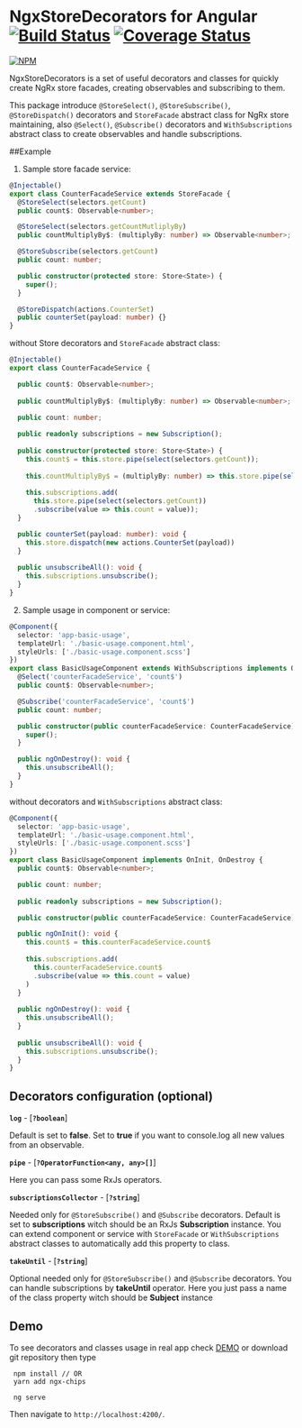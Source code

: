 # NgxStoreDecorators for Angular [![Build Status](https://travis-ci.org/markky21/ngx-store-decorators.svg?branch=master)](https://travis-ci.org/markky21/ngx-store-decorators) [![Coverage Status](https://coveralls.io/repos/github/markky21/ngx-store-decorators/badge.svg?branch=master)](https://coveralls.io/github/markky21/ngx-store-decorators?branch=master)

[![NPM](https://nodei.co/npm/ngx-store-decorators.png?downloads=true&stars=true)](https://nodei.co/npm/ngx-store-decorators/)

NgxStoreDecorators is a set of useful decorators and classes for quickly create NgRx store facades, 
creating observables and subscribing to them. 

This package introduce `@StoreSelect()`, `@StoreSubscribe()`, `@StoreDispatch()` decorators 
and `StoreFacade` abstract class for NgRx store maintaining,
also `@Select()`, `@Subscribe()` decorators and `WithSubscriptions` abstract class 
to create observables and handle subscriptions.

##Example
1. Sample store facade service:
  ```typescript
  @Injectable()
  export class CounterFacadeService extends StoreFacade {
    @StoreSelect(selectors.getCount) 
    public count$: Observable<number>;
  
    @StoreSelect(selectors.getCountMutliplyBy) 
    public countMultiplyBy$: (multiplyBy: number) => Observable<number>;
  
    @StoreSubscribe(selectors.getCount) 
    public count: number;
  
    public constructor(protected store: Store<State>) {
      super();
    }
  
    @StoreDispatch(actions.CounterSet)
    public counterSet(payload: number) {}
  }
  ```
  without Store decorators and `StoreFacade` abstract class:
  
  ```typescript
  @Injectable()
  export class CounterFacadeService {
  
    public count$: Observable<number>;
    
    public countMultiplyBy$: (multiplyBy: number) => Observable<number>;
    
    public count: number;
  
    public readonly subscriptions = new Subscription();
    
    public constructor(protected store: Store<State>) {
      this.count$ = this.store.pipe(select(selectors.getCount));
      
      this.countMultiplyBy$ = (multiplyBy: number) => this.store.pipe(select(selectors.getCountMutliplyBy(multiplyBy)));
      
      this.subscriptions.add(
        this.store.pipe(select(selectors.getCount))
        .subscribe(value => this.count = value));
    }
  
    public counterSet(payload: number): void {
      this.store.dispatch(new actions.CounterSet(payload))
    }
    
    public unsubscribeAll(): void {
      this.subscriptions.unsubscribe();
    }
  }
  ```

2. Sample usage in component or service:
  ```typescript
  @Component({
    selector: 'app-basic-usage',
    templateUrl: './basic-usage.component.html',
    styleUrls: ['./basic-usage.component.scss']
  })
  export class BasicUsageComponent extends WithSubscriptions implements OnDestroy {
    @Select('counterFacadeService', 'count$')
    public count$: Observable<number>;
  
    @Subscribe('counterFacadeService', 'count$')
    public count: number;
  
    public constructor(public counterFacadeService: CounterFacadeService) {
      super();
    }
  
    public ngOnDestroy(): void {
      this.unsubscribeAll();
    }
  }
```

without decorators and `WithSubscriptions` abstract class:

  ```typescript
  @Component({
    selector: 'app-basic-usage',
    templateUrl: './basic-usage.component.html',
    styleUrls: ['./basic-usage.component.scss']
  })
  export class BasicUsageComponent implements OnInit, OnDestroy {
    public count$: Observable<number>;
  
    public count: number;
    
    public readonly subscriptions = new Subscription();
  
    public constructor(public counterFacadeService: CounterFacadeService) {}
  
    public ngOnInit(): void {
      this.count$ = this.counterFacadeService.count$
      
      this.subscriptions.add(
        this.counterFacadeService.count$
        .subscribe(value => this.count = value)
      )
    }
    
    public ngOnDestroy(): void {
      this.unsubscribeAll();
    }
    
    public unsubscribeAll(): void {
      this.subscriptions.unsubscribe();
    }
  }
```

## Decorators configuration (optional)

**`log`** - [**`?boolean`**]

Default is set to **false**. Set to **true** if you want to console.log all new values from an observable.

**`pipe`** - [**`?OperatorFunction<any, any>[]`**]

Here you can pass some RxJs operators.


**`subscriptionsCollector`** - [**`?string`**]

Needed only for `@StoreSubscribe()` and `@Subscribe` decorators. 
Default is set to **subscriptions** witch should be an RxJs **Subscription** instance. 
You can extend component or service with `StoreFacade` or `WithSubscriptions` abstract classes
to automatically add this property to class.

**`takeUntil`** - [**`?string`**]

Optional needed only for `@StoreSubscribe()` and `@Subscribe` decorators. 
You can handle subscriptions by **takeUntil** operator. 
Here you just pass a name of the class property witch should be **Subject<boolean>** instance 

## Demo

To see decorators and classes usage in real app check 
[DEMO](https://markky21.github.io/ngx-store-decorators/)
 or download git repository then type 
 
     npm install // OR
     yarn add ngx-chips
     
     ng serve
 
Then navigate to `http://localhost:4200/`.
